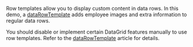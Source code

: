 Row templates allow you to display custom content in data rows. In this demo, a [dataRowTemplate](/Documentation/ApiReference/UI_Components/dxDataGrid/Configuration/#dataRowTemplate) adds employee images and extra information to regular data rows.

You should disable or implement certain DataGrid features manually to use row templates. Refer to the [dataRowTemplate](/Documentation/ApiReference/UI_Components/dxDataGrid/Configuration/#dataRowTemplate) article for details.

